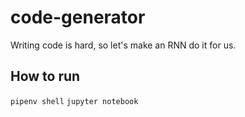 # code-generator
Writing code is hard, so let's make an RNN do it for us.


## How to run
`pipenv shell`
`jupyter notebook`

